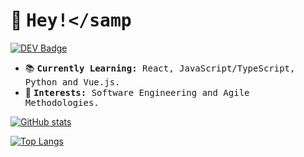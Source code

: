 # 👋 <samp>Hey!</samp
[![DEV Badge](https://img.shields.io/badge/-DEV.to-000?style=flat-square&logo=dev.to&logoColor=white&link=https://dev.to/teffybiskup)](https://dev.to/teffybiskup)
  
- :books: <samp><b>Currently Learning:</b> React, JavaScript/TypeScript, Python and Vue.js.</samp>
- :pushpin: <samp><b>Interests:</b> Software Engineering and Agile Methodologies.</samp>

[![GitHub stats](https://github-readme-stats.vercel.app/api?username=teffybiskup&count_private=true&hide=stars,issues,contribs&show_icons=true&hide_rank=true&include_all_commits=true)](https://github.com/anuraghazra/github-readme-stats)

[![Top Langs](https://github-readme-stats.vercel.app/api/top-langs/?username=teffybiskup&langs_count=10&layout=compact&card_width=265)](https://github.com/anuraghazra/github-readme-stats)
